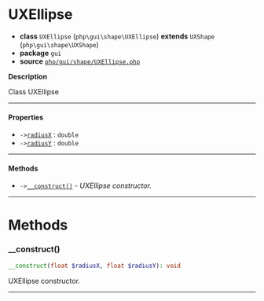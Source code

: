 # UXEllipse

- **class** `UXEllipse` (`php\gui\shape\UXEllipse`) **extends** `UXShape` (`php\gui\shape\UXShape`)
- **package** `gui`
- **source** [`php/gui/shape/UXEllipse.php`](./src/main/resources/JPHP-INF/sdk/php/gui/shape/UXEllipse.php)

**Description**

Class UXEllipse

---

#### Properties

- `->`[`radiusX`](#prop-radiusx) : `double`
- `->`[`radiusY`](#prop-radiusy) : `double`

---

#### Methods

- `->`[`__construct()`](#method-__construct) - _UXEllipse constructor._

---
# Methods

<a name="method-__construct"></a>

### __construct()
```php
__construct(float $radiusX, float $radiusY): void
```
UXEllipse constructor.

---

